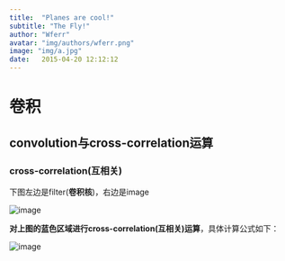 ```yaml
---
title:  "Planes are cool!"
subtitle: "The Fly!"
author: "Wferr"
avatar: "img/authors/wferr.png"
image: "img/a.jpg"
date:   2015-04-20 12:12:12
---
```


# 卷积
## convolution与cross-correlation运算

### cross-correlation(互相关)
下图左边是filter(**卷积核**)，右边是image

![image](https://pic4.zhimg.com/80/v2-b7a7d875602f1a2b76f39e4ade8ff8f7_hd.jpg)

**对上图的蓝色区域进行cross-correlation(互相关)运算**，具体计算公式如下：

![image](https://www.zhihu.com/equation?tex=G%5B3%2C3%5D%3Da%2AA%2Bb%2AB%2Bc%2AC%2Bd%2AD%2Be%2AE%2Bf%2AF%2Bg%2AG%2Bh%2AH%2Bi%2AI)
